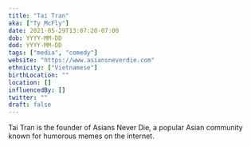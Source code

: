 ```yaml
---
title: "Tai Tran"
aka: ["Ty McFly"]
date: 2021-05-29T13:07:20-07:00
dob: YYYY-MM-DD
dod: YYYY-MM-DD
tags: ["media", "comedy"]
website: "https://www.asiansneverdie.com"
ethnicity: ["Vietnamese"]
birthLocation: ""
location: []
influencedBy: []
twitter: ""
draft: false
---
```



Tai Tran is the founder of Asians Never Die, a popular Asian community known for humorous memes on the internet.
